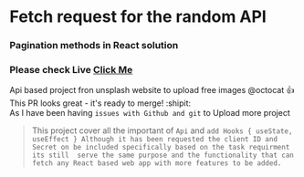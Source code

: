 # Fetch request for the random API
### Pagination methods in React solution

### Please check Live [Click Me](https://aram-eli.github.io/Pagination/)

Api based project fron unsplash website to upload free images 
@octocat :+1: This PR looks great - it's ready to merge! :shipit:
<br>
As I have been having `issues with Github and git` to Upload more project 

> This project cover all the important of `Api` and `add Hooks { useState, useEffect }
> Although it has been requested the client ID and Secret on be included specifically based on
> the task requirment its still 
> serve the same purpose and the functionality that can fetch any React based web app with more
>  features to be added.
> `


